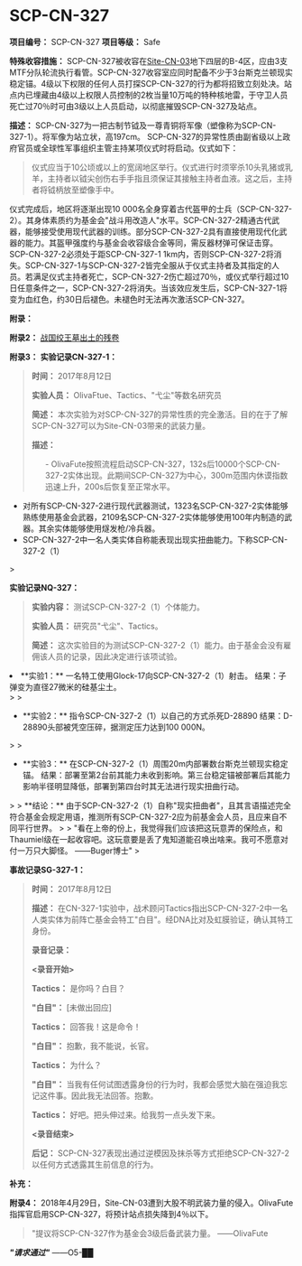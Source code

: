 # SCP-CN-327


**项目编号：** SCP-CN-327
**项目等级：** Safe

**特殊收容措施：** SCP-CN-327被收容在[Site-CN-03](//scp-wiki-cn.wikidot.com/site-cn-03)地下四层的B-4区，应由3支MTF分队轮流执行看管。SCP-CN-327收容室应同时配备不少于3台斯克兰顿现实稳定锚。4级以下权限的任何人员打探SCP-CN-327的行为都将招致立刻处决。站点内已埋藏由4级以上权限人员控制的2枚当量10万吨的特种核地雷，于守卫人员死亡过70％时可由3级以上人员启动，以彻底摧毁SCP-CN-327及站点。

**描述：** SCP-CN-327为一把古制节钺及一尊青铜将军像（塑像称为SCP-CN-327-1）。将军像为站立状，高197cm。
SCP-CN-327的异常性质由副省级以上政府官员或全球性军事组织主管主持某项仪式时将启动。仪式如下：


> 仪式应当于10公顷或以上的宽阔地区举行。仪式进行时须宰杀10头乳猪或乳羊，主持者以钺尖创伤右手手指且须保证其接触主持者血液。这之后，主持者将钺柄放至塑像手中。
> 

仪式完成后，地区将逐渐出现10 000名全身穿着古代盔甲的士兵（SCP-CN-327-2）。其身体素质约为基金会"战斗用改造人"水平。SCP-CN-327-2精通古代武器，能够接受使用现代武器的训练。部分SCP-CN-327-2具有直接使用现代化武器的能力。其盔甲强度约与基金会收容级合金等同，需反器材弹可保证击穿。SCP-CN-327-2必须处于距SCP-CN-327-1 1km内，否则SCP-CN-327-2将消失。SCP-CN-327-1与SCP-CN-327-2皆完全服从于仪式主持者及其指定的人员。若满足仪式主持者死亡，SCP-CN-327-2伤亡超过70％，或仪式举行超过10日任意条件之一，SCP-CN-327-2将消失。当该效应发生后，SCP-CN-327-1将变为血红色，约30日后褪色。未褪色时无法再次激活SCP-CN-327。

**附录：** 


**附录2：** 
[战国绞王墓出土的残卷](//scp-wiki-cn.wikidot.com/chengxiazhimeng)

**附录3：** 
**实验记录CN-327-1：** 


> **时间：** 2017年8月12日
> 
> **实验人员：** OlivaFtue、Tactics、"弋尘"等数名研究员
> 
> **简述：** 本次实验为对SCP-CN-327的异常性质的完全激活。目的在于了解SCP-CN-327可以为Site-CN-03带来的武装力量。
> 
> **描述：** 
> 
> <ul>- OlivaFute&#25353;&#29031;&#27969;&#31243;&#21551;&#21160;SCP-CN-327&#65292;132s&#21518;10000&#20010;SCP-CN-327-2&#23454;&#20307;&#20986;&#29616;&#12290;&#27492;&#26399;&#38388;SCP-CN-327&#20026;&#20013;&#24515;&#65292;300m&#33539;&#22260;&#20869;&#20241;&#35871;&#25351;&#25968;&#36805;&#36895;&#19978;&#21319;&#65292;200s&#21518;&#24674;&#22797;&#33267;&#27491;&#24120;&#27700;&#24179;&#12290;
- &#23545;&#25152;&#26377;SCP-CN-327-2&#36827;&#34892;&#29616;&#20195;&#27494;&#22120;&#27979;&#35797;&#65292;1323&#21517;SCP-CN-327-2&#23454;&#20307;&#33021;&#22815;&#29087;&#32451;&#20351;&#29992;&#22522;&#37329;&#20250;&#27494;&#22120;&#65292;2109&#21517;SCP-CN-327-2&#23454;&#20307;&#33021;&#22815;&#20351;&#29992;100&#24180;&#20869;&#21046;&#36896;&#30340;&#27494;&#22120;&#12290;&#20854;&#20313;&#23454;&#20307;&#33021;&#22815;&#20351;&#29992;&#29159;&#21457;&#26538;/&#20919;&#20853;&#22120;&#12290;
- SCP-CN-327-2&#20013;&#19968;&#21517;&#20154;&#31867;&#23454;&#20307;&#33258;&#31216;&#33021;&#34920;&#29616;&#20986;&#29616;&#23454;&#25197;&#26354;&#33021;&#21147;&#12290;&#19979;&#31216;SCP-CN-327-2&#65288;1&#65289;
</ul>> 

**实验记录NQ-327：** 


> **实验内容：** 测试SCP-CN-327-2（1）个体能力。
> 
> **实验人员：** 研究员"弋尘"、Tactics。
> 
> **简述：** 这次实验目的为测试SCP-CN-327-2（1）能力。由于基金会没有雇佣该人员的记录，因此决定进行该项试验。
> 
> <ul>
 <li>**&#23454;&#39564;1&#65306;** &#19968;&#21517;&#29305;&#24037;&#20351;&#29992;Glock-17&#21521;SCP-CN-327-2&#65288;1&#65289;&#23556;&#20987;&#12290; &#32467;&#26524;&#65306;&#23376;&#24377;&#21464;&#20026;&#30452;&#24452;27&#24494;&#31859;&#30340;&#30789;&#22522;&#23576;&#22303;&#12290;</li>
</ul>> 
> <ul>
 <li>**&#23454;&#39564;2&#65306;** &#25351;&#20196;SCP-CN-327-2&#65288;1&#65289;&#20197;&#33258;&#24049;&#30340;&#26041;&#24335;&#26432;&#27515;D-28890 &#32467;&#26524;&#65306;D-28890&#22836;&#37096;&#34987;&#20973;&#31354;&#21387;&#30862;&#65292;&#25454;&#27979;&#23450;&#21387;&#21147;&#36798;&#21040;100&#160;000N&#12290;</li>
</ul>> 
> <ul>
 <li>**&#23454;&#39564;3&#65306;** &#22312;SCP-CN-327-2&#65288;1&#65289;&#21608;&#22260;20m&#20869;&#37096;&#32626;&#25968;&#21488;&#26031;&#20811;&#20848;&#39039;&#29616;&#23454;&#31283;&#23450;&#38170;&#12290; &#32467;&#26524;&#65306;&#37096;&#32626;&#33267;&#31532;2&#21488;&#21069;&#20854;&#33021;&#21147;&#26410;&#25910;&#21040;&#24433;&#21709;&#12290;&#31532;&#19977;&#21488;&#31283;&#23450;&#38170;&#34987;&#37096;&#32626;&#21518;&#20854;&#33021;&#21147;&#24433;&#21709;&#21322;&#24452;&#26126;&#26174;&#38477;&#20302;&#65292;&#37096;&#32626;&#21040;&#31532;&#22235;&#21488;&#26102;&#20854;&#26080;&#27861;&#36827;&#34892;&#29616;&#23454;&#25197;&#26354;&#34892;&#21160;&#12290;</li>
</ul>> 
> **结论：** 由于SCP-CN-327-2（1）自称"现实扭曲者"，且其言语描述完全符合基金会规定用语，推测所有SCP-CN-327-2应为前基金会人员，且应来自不同平行世界。
> 
> "看在上帝的份上，我觉得我们应该把这玩意弄的保险点，和Thaumiel级在一起收容吧。这玩意要是丢了鬼知道能召唤出啥来。我可不愿意对付一万只大脚怪。 ——Buger博士"
> 

**事故记录SG-327-1：** 


> **时间：** 2017年8月12日
> 
> **描述：** 在CN-327-1实验中，战术顾问Tactics指出SCP-CN-327-2中一名人类实体为前阵亡基金会特工"白目"。经DNA比对及虹膜验证，确认其特工身份。
> 
> **录音记录：** 
> 
> **<录音开始>** 
> 
> **Tactics：** 是你吗？白目？
> 
> **"白目"：** [未做出回应]
> 
> **Tactics：** 回答我！这是命令！
> 
> **"白目"：** 抱歉，我不能说，长官。
> 
> **Tactics：** 为什么？
> 
> **"白目"：** 当我有任何试图透露身份的行为时，我都会感觉大脑在强迫我忘记这件事。因此我无法回答。抱歉。
> 
> **Tactics：** 好吧。把头伸过来。给我剪一点头发下来。
> 
> **<录音结束>** 
> 
> **后记：** SCP-CN-327表现出通过逆模因及抹杀等方式拒绝SCP-CN-327-2以任何方式透露其生前信息的行为。
> 

**补充：** 



**附录4：** 
2018年4月29日，Site-CN-03遭到大股不明武装力量的侵入。OlivaFute指挥官启用SCP-CN-327，将预计站点损失降到4％以下。

> "提议将SCP-CN-327作为基金会3级后备武装力量。 ——OlivaFute
> 

<p />

> <em>
 <strong>&quot;&#35831;&#27714;&#36890;&#36807;&quot;</strong>
</em> ——O5-██
> 


